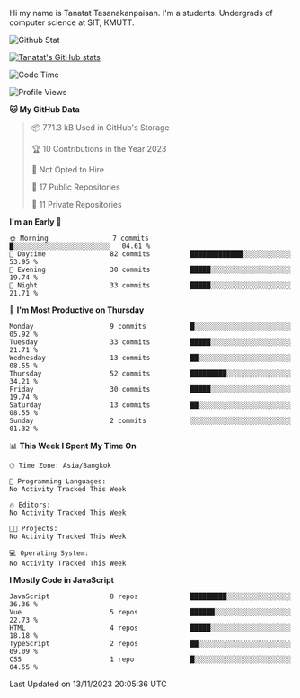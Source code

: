 Hi my name is Tanatat Tasanakanpaisan. I'm a students. Undergrads of computer science at SIT, KMUTT.

![Github Stat](https://github-profile-summary-cards.vercel.app/api/cards/profile-details?username=LilUzii-69&theme=dracula)

[![Tanatat's GitHub stats](https://github-readme-stats.vercel.app/api?username=LilUzii-69&show_icons=true&theme=radical)](https://github.com/anuraghazra/github-readme-stats)

<!--START_SECTION:waka-->
![Code Time](http://img.shields.io/badge/Code%20Time-43%20hrs%2052%20mins-blue)

![Profile Views](http://img.shields.io/badge/Profile%20Views-1-blue)

**🐱 My GitHub Data** 

> 📦 771.3 kB Used in GitHub's Storage 
 > 
> 🏆 10 Contributions in the Year 2023
 > 
> 🚫 Not Opted to Hire
 > 
> 📜 17 Public Repositories 
 > 
> 🔑 11 Private Repositories 
 > 
**I'm an Early 🐤** 

```text
🌞 Morning                7 commits           █░░░░░░░░░░░░░░░░░░░░░░░░   04.61 % 
🌆 Daytime                82 commits          █████████████░░░░░░░░░░░░   53.95 % 
🌃 Evening                30 commits          █████░░░░░░░░░░░░░░░░░░░░   19.74 % 
🌙 Night                  33 commits          █████░░░░░░░░░░░░░░░░░░░░   21.71 % 
```
📅 **I'm Most Productive on Thursday** 

```text
Monday                   9 commits           █░░░░░░░░░░░░░░░░░░░░░░░░   05.92 % 
Tuesday                  33 commits          █████░░░░░░░░░░░░░░░░░░░░   21.71 % 
Wednesday                13 commits          ██░░░░░░░░░░░░░░░░░░░░░░░   08.55 % 
Thursday                 52 commits          █████████░░░░░░░░░░░░░░░░   34.21 % 
Friday                   30 commits          █████░░░░░░░░░░░░░░░░░░░░   19.74 % 
Saturday                 13 commits          ██░░░░░░░░░░░░░░░░░░░░░░░   08.55 % 
Sunday                   2 commits           ░░░░░░░░░░░░░░░░░░░░░░░░░   01.32 % 
```


📊 **This Week I Spent My Time On** 

```text
🕑︎ Time Zone: Asia/Bangkok

💬 Programming Languages: 
No Activity Tracked This Week

🔥 Editors: 
No Activity Tracked This Week

🐱‍💻 Projects: 
No Activity Tracked This Week

💻 Operating System: 
No Activity Tracked This Week
```

**I Mostly Code in JavaScript** 

```text
JavaScript               8 repos             █████████░░░░░░░░░░░░░░░░   36.36 % 
Vue                      5 repos             ██████░░░░░░░░░░░░░░░░░░░   22.73 % 
HTML                     4 repos             █████░░░░░░░░░░░░░░░░░░░░   18.18 % 
TypeScript               2 repos             ██░░░░░░░░░░░░░░░░░░░░░░░   09.09 % 
CSS                      1 repo              █░░░░░░░░░░░░░░░░░░░░░░░░   04.55 % 
```




 Last Updated on 13/11/2023 20:05:36 UTC
<!--END_SECTION:waka-->